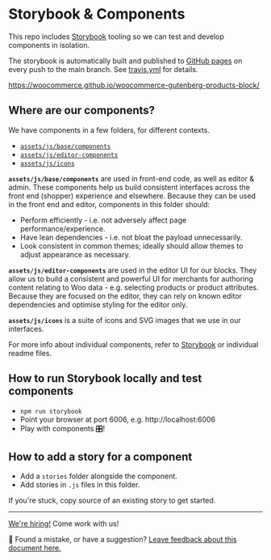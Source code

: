 # Storybook & Components

This repo includes [Storybook](https://storybook.js.org) tooling so we can test and develop components in isolation.

The storybook is automatically built and published to [GitHub pages](https://woocommerce.github.io/woocommerce-gutenberg-products-block/) on every push to the main branch. See [travis.yml](https://github.com/woocommerce/woocommerce-gutenberg-products-block/blob/trunk/.travis.yml) for details.

https://woocommerce.github.io/woocommerce-gutenberg-products-block/

## Where are our components?
We have components in a few folders, for different contexts.

- [`assets/js/base/components`](https://github.com/woocommerce/woocommerce-gutenberg-products-block/tree/trunk/assets/js/base/components)
- [`assets/js/editor-components`](https://github.com/woocommerce/woocommerce-gutenberg-products-block/tree/trunk/assets/js/editor-components)
- [`assets/js/icons`](https://github.com/woocommerce/woocommerce-gutenberg-products-block/tree/trunk/assets/js/icons)

__`assets/js/base/components`__ are used in front-end code, as well as editor & admin.
These components help us build consistent interfaces across the front end (shopper) experience and elsewhere.
Because they can be used in the front end and editor, components in this folder should:

-  Perform efficiently - i.e. not adversely affect page performance/experience.
-  Have lean dependencies - i.e. not bloat the payload unnecessarily.
-  Look consistent in common themes; ideally should allow themes to adjust appearance as necessary.

__`assets/js/editor-components`__ are used in the editor UI for our blocks.
They allow us to build a consistent and powerful UI for merchants for authoring content relating to Woo data - e.g. selecting products or product attributes. Because they are focused on the editor, they can rely on known editor dependencies and optimise styling for the editor only.

__`assets/js/icons`__ is a suite of icons and SVG images that we use in our interfaces.

For more info about individual components, refer to [Storybook](https://woocommerce.github.io/woocommerce-gutenberg-products-block/) or individual readme files.

## How to run Storybook locally and test components

- `npm run storybook`
- Point your browser at port 6006, e.g. http://localhost:6006
- Play with components 🎛!

## How to add a story for a component

- Add a `stories` folder alongside the component.
- Add stories in `.js` files in this folder.

If you're stuck, copy source of an existing story to get started.

<!-- FEEDBACK -->
---

[We're hiring!](https://woocommerce.com/careers/) Come work with us!

🐞 Found a mistake, or have a suggestion? [Leave feedback about this document here.](https://github.com/woocommerce/woocommerce-gutenberg-products-block/issues/new?assignees=&labels=type%3A+documentation&template=--doc-feedback.md&title=Feedback%20on%20./docs/contributors/storybook-and-components.md)
<!-- /FEEDBACK -->

